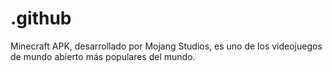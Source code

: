# .github
Minecraft APK, desarrollado por Mojang Studios, es uno de los videojuegos de mundo abierto más populares del mundo.
